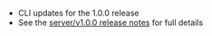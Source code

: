 - CLI updates for the 1.0.0 release
- See the [server/v1.0.0 release notes](https://github.com/planto-ai/planto/releases/tag/server%2Fv1.0.0) for full details